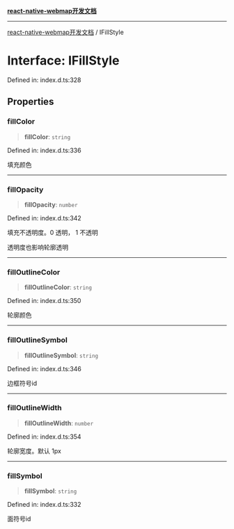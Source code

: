 [**react-native-webmap开发文档**](../README.md)

***

[react-native-webmap开发文档](../globals.md) / IFillStyle

# Interface: IFillStyle

Defined in: index.d.ts:328

## Properties

### fillColor

> **fillColor**: `string`

Defined in: index.d.ts:336

填充颜色

***

### fillOpacity

> **fillOpacity**: `number`

Defined in: index.d.ts:342

填充不透明度。0 透明， 1 不透明

透明度也影响轮廓透明

***

### fillOutlineColor

> **fillOutlineColor**: `string`

Defined in: index.d.ts:350

轮廓颜色

***

### fillOutlineSymbol

> **fillOutlineSymbol**: `string`

Defined in: index.d.ts:346

边框符号id

***

### fillOutlineWidth

> **fillOutlineWidth**: `number`

Defined in: index.d.ts:354

轮廓宽度。默认 1px

***

### fillSymbol

> **fillSymbol**: `string`

Defined in: index.d.ts:332

面符号id
